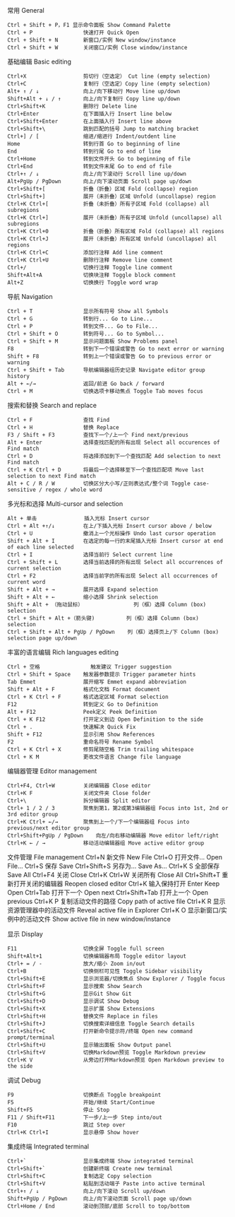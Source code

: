 常用 General

    Ctrl + Shift + P，F1	显示命令面板 Show Command Palette
    Ctrl + P	            快速打开 Quick Open
    Ctrl + Shift + N	    新窗口/实例 New window/instance
    Ctrl + Shift + W	    关闭窗口/实例 Close window/instance

基础编辑 Basic editing

    Ctrl+X	                剪切行（空选定） Cut line (empty selection)
    Ctrl+C	                复制行（空选定）Copy line (empty selection)
    Alt+ ↑ / ↓	            向上/向下移动行 Move line up/down
    Shift+Alt + ↓ / ↑	    向上/向下复制行 Copy line up/down
    Ctrl+Shift+K	        删除行 Delete line
    Ctrl+Enter	            在下面插入行 Insert line below
    Ctrl+Shift+Enter	    在上面插入行 Insert line above
    Ctrl+Shift+\	        跳到匹配的括号 Jump to matching bracket
    Ctrl+] / [	            缩进/缩进行 Indent/outdent line
    Home	                转到行首 Go to beginning of line
    End	                    转到行尾 Go to end of line
    Ctrl+Home	            转到文件开头 Go to beginning of file
    Ctrl+End	            转到文件末尾 Go to end of file
    Ctrl+↑ / ↓	            向上/向下滚动行 Scroll line up/down
    Alt+PgUp / PgDown	    向上/向下滚动页面 Scroll page up/down
    Ctrl+Shift+[	        折叠（折叠）区域 Fold (collapse) region
    Ctrl+Shift+]	        展开（未折叠）区域 Unfold (uncollapse) region
    Ctrl+K Ctrl+[	        折叠（未折叠）所有子区域 Fold (collapse) all subregions
    Ctrl+K Ctrl+]	        展开（未折叠）所有子区域 Unfold (uncollapse) all subregions
    Ctrl+K Ctrl+0	        折叠（折叠）所有区域 Fold (collapse) all regions
    Ctrl+K Ctrl+J	        展开（未折叠）所有区域 Unfold (uncollapse) all regions
    Ctrl+K Ctrl+C	        添加行注释 Add line comment
    Ctrl+K Ctrl+U	        删除行注释 Remove line comment
    Ctrl+/	                切换行注释 Toggle line comment
    Shift+Alt+A	            切换块注释 Toggle block comment
    Alt+Z	                切换换行 Toggle word wrap

导航 Navigation

    Ctrl + T	            显示所有符号 Show all Symbols
    Ctrl + G	            转到行... Go to Line...
    Ctrl + P	            转到文件... Go to File...
    Ctrl + Shift + O	    转到符号... Go to Symbol...
    Ctrl + Shift + M	    显示问题面板 Show Problems panel
    F8	                    转到下一个错误或警告 Go to next error or warning
    Shift + F8	            转到上一个错误或警告 Go to previous error or warning
    Ctrl + Shift + Tab	    导航编辑器组历史记录 Navigate editor group history
    Alt + ←/→	            返回/前进 Go back / forward
    Ctrl + M	            切换选项卡移动焦点 Toggle Tab moves focus

搜索和替换 Search and replace

    Ctrl + F	            查找 Find
    Ctrl + H	            替换 Replace
    F3 / Shift + F3	        查找下一个/上一个 Find next/previous
    Alt + Enter	            选择查找匹配的所有出现 Select all occurences of Find match
    Ctrl + D	            将选择添加到下一个查找匹配 Add selection to next Find match
    Ctrl + K Ctrl + D	    将最后一个选择移至下一个查找匹配项 Move last selection to next Find match
    Alt + C / R / W	        切换区分大小写/正则表达式/整个词 Toggle case-sensitive / regex / whole word
    
多光标和选择 Multi-cursor and selection

    Alt + 单击               插入光标 Insert cursor
    Ctrl + Alt +↑/↓	        在上/下插入光标 Insert cursor above / below
    Ctrl + U	            撤消上一个光标操作 Undo last cursor operation
    Shift + Alt + I	        在选定的每一行的末尾插入光标 Insert cursor at end of each line selected
    Ctrl + I	            选择当前行 Select current line
    Ctrl + Shift + L	    选择当前选择的所有出现 Select all occurrences of current selection
    Ctrl + F2	            选择当前字的所有出现 Select all occurrences of current word
    Shift + Alt + →	        展开选择 Expand selection
    Shift + Alt + ←	        缩小选择 Shrink selection
    Shift + Alt + （拖动鼠标）	            列（框）选择 Column (box) selection
    Ctrl + Shift + Alt +（箭头键)          列（框）选择 Column (box) selection
    Ctrl + Shift + Alt + PgUp / PgDown    列（框）选择页上/下 Column (box) selection page up/down

丰富的语言编辑 Rich languages editing

    Ctrl + 空格	             触发建议 Trigger suggestion
    Ctrl + Shift + Space    触发器参数提示 Trigger parameter hints
    Tab	Emmet               展开缩写 Emmet expand abbreviation
    Shift + Alt + F	        格式化文档 Format document
    Ctrl + K Ctrl + F	    格式选定区域 Format selection
    F12	                    转到定义 Go to Definition
    Alt + F12	            Peek定义 Peek Definition
    Ctrl + K F12	        打开定义到边 Open Definition to the side
    Ctrl + .	            快速解决 Quick Fix
    Shift + F12	            显示引用 Show References
    F2	                    重命名符号 Rename Symbol
    Ctrl + K Ctrl + X	    修剪尾随空格 Trim trailing whitespace
    Ctrl + K M	            更改文件语言 Change file language
    
编辑器管理 Editor management

    Ctrl+F4, Ctrl+W	        关闭编辑器 Close editor
    Ctrl+K F	            关闭文件夹 Close folder
    Ctrl+\	                拆分编辑器 Split editor
    Ctrl+ 1 / 2 / 3	        聚焦到第1，第2或第3编辑器组 Focus into 1st, 2nd or 3rd editor group
    Ctrl+K Ctrl+ ←/→	    聚焦到上一个/下一个编辑器组 Focus into previous/next editor group
    Ctrl+Shift+PgUp / PgDown	向左/向右移动编辑器 Move editor left/right
    Ctrl+K ← / →	        移动活动编辑器组 Move active editor group

文件管理 File management
    Ctrl+N	                新文件 New File
    Ctrl+O	                打开文件... Open File...
    Ctrl+S	                保存 Save
    Ctrl+Shift+S	        另存为... Save As...
    Ctrl+K S	            全部保存 Save All
    Ctrl+F4	                关闭 Close
    Ctrl+K Ctrl+W	        关闭所有 Close All
    Ctrl+Shift+T	        重新打开关闭的编辑器 Reopen closed editor
    Ctrl+K	                输入保持打开 Enter Keep Open
    Ctrl+Tab	            打开下一个 Open next
    Ctrl+Shift+Tab	        打开上一个 Open previous
    Ctrl+K P	            复制活动文件的路径 Copy path of active file
    Ctrl+K R	            显示资源管理器中的活动文件 Reveal active file in Explorer
    Ctrl+K O	            显示新窗口/实例中的活动文件 Show active file in new window/instance
    
显示 Display

    F11	                    切换全屏 Toggle full screen
    Shift+Alt+1	            切换编辑器布局 Toggle editor layout
    Ctrl+ = / -	            放大/缩小 Zoom in/out
    Ctrl+B	                切换侧栏可见性 Toggle Sidebar visibility
    Ctrl+Shift+E	        显示浏览器/切换焦点 Show Explorer / Toggle focus
    Ctrl+Shift+F	        显示搜索 Show Search
    Ctrl+Shift+G	        显示Git Show Git
    Ctrl+Shift+D	        显示调试 Show Debug
    Ctrl+Shift+X	        显示扩展 Show Extensions
    Ctrl+Shift+H	        替换文件 Replace in files
    Ctrl+Shift+J	        切换搜索详细信息 Toggle Search details
    Ctrl+Shift+C	        打开新命令提示符/终端 Open new command prompt/terminal
    Ctrl+Shift+U	        显示输出面板 Show Output panel
    Ctrl+Shift+V	        切换Markdown预览 Toggle Markdown preview
    Ctrl+K V	            从旁边打开Markdown预览 Open Markdown preview to the side
    
调试 Debug

    F9	                    切换断点 Toggle breakpoint
    F5	                    开始/继续 Start/Continue
    Shift+F5	            停止 Stop
    F11 / Shift+F11	        下一步/上一步 Step into/out
    F10	                    跳过 Step over
    Ctrl+K Ctrl+I	        显示悬停 Show hover

集成终端 Integrated terminal

    Ctrl+`	                显示集成终端 Show integrated terminal
    Ctrl+Shift+`	        创建新终端 Create new terminal
    Ctrl+Shift+C	        复制选定 Copy selection
    Ctrl+Shift+V	        粘贴到活动端子 Paste into active terminal
    Ctrl+↑ / ↓	            向上/向下滚动 Scroll up/down
    Shift+PgUp / PgDown	    向上/向下滚动页面 Scroll page up/down
    Ctrl+Home / End	        滚动到顶部/底部 Scroll to top/bottom